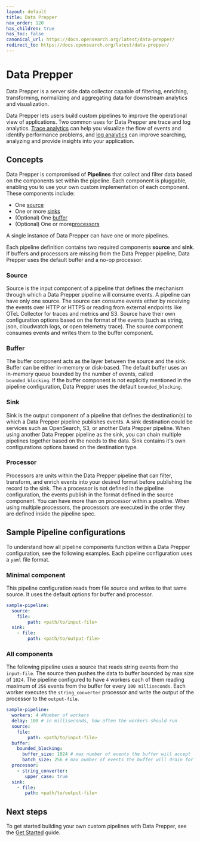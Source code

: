 ```yaml
---
layout: default
title: Data Prepper
nav_order: 120
has_children: true
has_toc: false
canonical_url: https://docs.opensearch.org/latest/data-prepper/
redirect_to: https://docs.opensearch.org/latest/data-prepper/
---
```


# Data Prepper

Data Prepper is a server side data collector capable of filtering, enriching, transforming, normalizing and aggregating data for downstream analytics and visualization.

Data Prepper lets users build custom pipelines to improve the operational view of applications. Two common uses for Data Prepper are trace and log analytics. [Trace analytics]({{site.url}}{{site.baseurl}}/observability-plugin/trace/index/) can help you visualize the flow of events and identify performance problems, and [log analytics]({{site.url}}{{site.baseurl}}/observability-plugin/log-analytics/) can improve searching, analyzing and provide insights into your application.

## Concepts

Data Prepper is compromised of **Pipelines** that collect and filter data based on the components set within the pipeline. Each component is pluggable, enabling you to use your own custom implementation of each component. These components include: 

- One [source](#source)
- One or more [sinks](#sink)
- (Optional) One [buffer](#buffer)
- (Optional) One or more[processors](#processor)

A single instance of Data Prepper can have one or more pipelines. 

Each pipeline definition contains two required components **source** and **sink**. If buffers and processors are missing from the Data Prepper pipeline, Data Prepper uses the default buffer and a no-op processor. 

### Source 

Source is the input component of a pipeline that defines the mechanism through which a Data Prepper pipeline will consume events. A pipeline can have only one source. The source can consume events either by receiving the events over HTTP or HTTPS or reading from external endpoints like OTeL Collector for traces and metrics and S3. Source have their own configuration options based on the format of the events (such as string, json,  cloudwatch logs, or open telemetry trace). The source component consumes events and writes them to the buffer component. 

### Buffer

The buffer component acts as the layer between the source and the sink. Buffer can be either in-memory or disk-based. The default buffer uses an in-memory queue bounded by the number of events, called `bounded_blocking`. If the buffer component is not explicitly mentioned in the pipeline configuration, Data Prepper uses the default `bounded_blocking`.

### Sink

Sink is the output component of a pipeline that defines the destination(s) to which a Data Prepper pipeline publishes events. A sink destination could be services such as OpenSearch, S3, or another Data Prepper pipeline. When using another Data Prepper pipeline as the sink, you can chain multiple pipelines together based on the needs to the data. Sink contains it's own configurations options based on the destination type.

### Processor

Processors are units within the Data Prepper pipeline that can filter, transform, and enrich events into your desired format before publishing the record to the sink. The a processor is not defined in the pipeline configuration, the events publish in the format defined in the source component. You can have more than on processor within a pipeline. When using multiple processors, the processors are executed in the order they are defined inside the pipeline spec.

## Sample Pipeline configurations

To understand how all pipeline components function within a Data Prepper configuration, see the following examples. Each pipeline configuration uses a `yaml` file format.

### Minimal component

This pipeline configuration reads from file source and writes to that same source. It uses the default options for buffer and processor.

```yml
sample-pipeline:
  source:
    file:
        path: <path/to/input-file>
  sink:
    - file:
        path: <path/to/output-file>
```

### All components

The following pipeline uses a source that reads string events from the `input-file`. The source then pushes the data to buffer bounded by max size of `1024`. The pipeline configured to have `4` workers each of them reading maximum of `256` events from the buffer for every `100 milliseconds`. Each worker executes the `string_converter` processor and write the output of the processor to the `output-file`.

```yml
sample-pipeline:
  workers: 4 #Number of workers
  delay: 100 # in milliseconds, how often the workers should run
  source:
    file:
        path: <path/to/input-file>
  buffer:
    bounded_blocking:
      buffer_size: 1024 # max number of events the buffer will accept
      batch_size: 256 # max number of events the buffer will drain for each read
  processor:
    - string_converter:
       upper_case: true
  sink:
    - file:
       path: <path/to/output-file>
```

## Next steps

To get started building your own custom pipelines with Data Prepper, see the [Get Started]({{site.url}}{{site.baseurl}}/clients/data-prepper/get-started/) guide.
